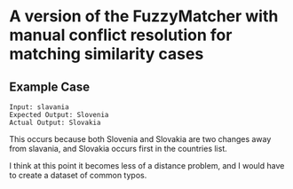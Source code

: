 # A version of the FuzzyMatcher with manual conflict resolution for matching similarity cases

## Example Case

```
Input: slavania
Expected Output: Slovenia
Actual Output: Slovakia
```
This occurs because both Slovenia and Slovakia are two changes away from slavania, and Slovakia occurs first in the countries list.

I think at this point it becomes less of a distance problem, and I would have to create a dataset of common typos.
